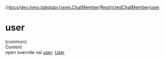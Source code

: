 //[docs](../../../index.md)/[dev.inmo.tgbotapi.types.ChatMember](../index.md)/[RestrictedChatMember](index.md)/[user](user.md)



# user  
[common]  
Content  
open override val [user](user.md): [User](../../dev.inmo.tgbotapi.types/-user/index.md)  



